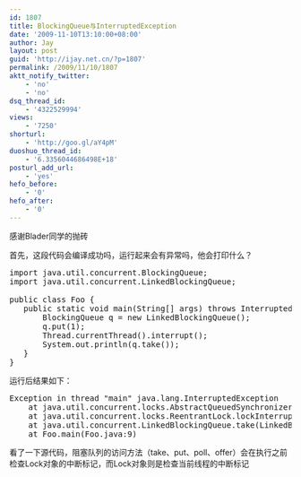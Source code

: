 ```yaml
---
id: 1807
title: BlockingQueue与InterruptedException
date: '2009-11-10T13:10:00+08:00'
author: Jay
layout: post
guid: 'http://ijay.net.cn/?p=1807'
permalink: /2009/11/10/1807
aktt_notify_twitter:
    - 'no'
    - 'no'
dsq_thread_id:
    - '4322529994'
views:
    - '7250'
shorturl:
    - 'http://goo.gl/aY4pM'
duoshuo_thread_id:
    - '6.3356044686498E+18'
posturl_add_url:
    - 'yes'
hefo_before:
    - '0'
hefo_after:
    - '0'
---
```


<!-- wp:paragraph -->
<p>感谢Blader同学的抛砖</p>
<!-- /wp:paragraph -->

<!-- wp:paragraph -->
<p>首先，这段代码会编译成功吗，运行起来会有异常吗，他会打印什么？</p>
<!-- /wp:paragraph -->

<!-- wp:enlighter/codeblock -->
<pre class="EnlighterJSRAW" data-enlighter-language="generic" data-enlighter-theme="" data-enlighter-highlight="" data-enlighter-linenumbers="" data-enlighter-lineoffset="" data-enlighter-title="" data-enlighter-group="">import java.util.concurrent.BlockingQueue;
import java.util.concurrent.LinkedBlockingQueue;

public class Foo {
   public static void main(String[] args) throws InterruptedException {
       BlockingQueue q = new LinkedBlockingQueue();
       q.put(1);
       Thread.currentThread().interrupt();
       System.out.println(q.take());
   }
}</pre>
<!-- /wp:enlighter/codeblock -->

<!-- wp:paragraph -->
<p>运行后结果如下：</p>
<!-- /wp:paragraph -->

<!-- wp:enlighter/codeblock -->
<pre class="EnlighterJSRAW" data-enlighter-language="generic" data-enlighter-theme="" data-enlighter-highlight="" data-enlighter-linenumbers="" data-enlighter-lineoffset="" data-enlighter-title="" data-enlighter-group="">Exception in thread "main" java.lang.InterruptedException
	at java.util.concurrent.locks.AbstractQueuedSynchronizer.acquireInterruptibly(AbstractQueuedSynchronizer.java:1135)
	at java.util.concurrent.locks.ReentrantLock.lockInterruptibly(ReentrantLock.java:312)
	at java.util.concurrent.LinkedBlockingQueue.take(LinkedBlockingQueue.java:354)
	at Foo.main(Foo.java:9)</pre>
<!-- /wp:enlighter/codeblock -->

<!-- wp:paragraph -->
<p>看了一下源代码，阻塞队列的访问方法（take、put、poll、offer）会在执行之前检查Lock对象的中断标记，而Lock对象则是检查当前线程的中断标记</p>
<!-- /wp:paragraph -->